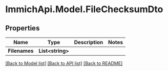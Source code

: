 # ImmichApi.Model.FileChecksumDto

## Properties

Name | Type | Description | Notes
------------ | ------------- | ------------- | -------------
**Filenames** | **List&lt;string&gt;** |  | 

[[Back to Model list]](../README.md#documentation-for-models) [[Back to API list]](../README.md#documentation-for-api-endpoints) [[Back to README]](../README.md)

